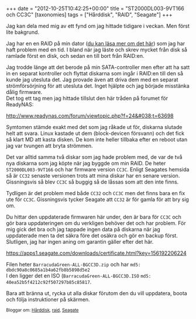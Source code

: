 +++
date = "2012-10-25T10:42:25+00:00"
title = "ST2000DL003-9VT166 och CC3C"
[taxonomies]
tags = ["Hårddisk", "RAID", "Seagate"]
+++

Jag kan dela med mig av ett fynd om jag hittade tidigare i veckan. Men först lite bakgrund.

Jag har en en RAID på min dator ([du kan läsa mer om det här][1]) som jag har haft problem med en tid. I bland när jag läste och skrev mycket från disk så ramlade först en disk, och sedan en till bort från RAID:en.

Jag trodde länge att det berode på min SATA-controller men efter att ha satt in en separat kontroller och flyttat diskarna som ingår i RAID:en till den så kunde jag utesluta det. Jag provade även att driva dem med en separat strömförsörjning för att utesluta det. Inget hjälpte och jag började misstänka dålig firmware.  
Det tog ett tag men jag hittade tillslut den här tråden på forumet för ReadyNAS:

<http://www.readynas.com/forum/viewtopic.php?f=24&#038;t=63698>

Symtomen stämde exakt med det som jag råkade ut för, diskarna slutade helt att svara. Linux kastade ut dem (block-devicen försvann) och det fick så klart MD att kasta disken. De kom inte heller tillbaka efter en reboot utan jag var tvungen att bryta strömmen.

Det var alltid samma två diskar som jag hade problem med, de var de två nya diskarna som jag köpte när jag byggde om min RAID. De heter `ST2000DL003-9VT166` och har firmware version `CC3C`. Enligt Seagates hemsida så är `CC32` senaste versionen trots att mina diskar har en senare version. Gissningsvis så blev `CC3C` så buggig så de låssas som att den inte finns.

Tydligen är det problem med både `CC32` och `CC3C` men det finns bara en fix ute för `CC3C`. Gissningsvis tycker Seagate att `CC32` är för gamla för att bry sig om.

Du hittar den uppdaterade firmwaren här under, den är bara för `CC3C` och gör bara uppdateringen om du verkligen behöver det och har problem. För mig gick det bra och jag tappade ingen data på diskarna när jag uppdaterade men ta det säkra före det osäkra och gör en backup först. Slutligen, jag har ingen aning om garantin gäller efter det här.

<https://apps1.seagate.com/downloads/certificate.html?key=156192206224>

Filen heter `BarracudaGreen-ALL-BGCC3D.zip` och har `md5: dbdc90a8c0685a1b4a62fb8b5898d5e2`  
I den ligger det en ISO (`BarracudaGreen-ALL-BGCC3D.ISO` `md5: 40ea52b5f4212c92f507297b85c85817`.

Bara att bränna ut, rycka ut alla diskar förutom den du vill uppdatera, boota och följa instruktioner på skärmen.

<small> <p class='technorati-tags'>
  Bloggar om: <a class='technorati-link' href='http://bloggar.se/om/H%C3%A5rddisk' rel='tag' target='_self'>Hårddisk</a>, <a class='technorati-link' href='http://bloggar.se/om/raid' rel='tag' target='_self'>raid</a>, <a class='technorati-link' href='http://bloggar.se/om/Seagate' rel='tag' target='_self'>Seagate</a>
</p></small>

 [1]: http://nsg.cc/2011/11/12/tid-for-mig-att-roja-upp-bland-min-lagring/

